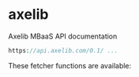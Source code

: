 # axelib

Axelib MBaaS API documentation

```php
https://api.axelib.com/0.1/ ...
```

These fetcher functions are available:
